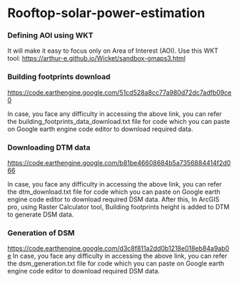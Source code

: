 # Rooftop-solar-power-estimation

### Defining AOI using WKT
It will make it easy to focus only on Area of Interest (AOI). Use this WKT tool: https://arthur-e.github.io/Wicket/sandbox-gmaps3.html

### Building footprints download
https://code.earthengine.google.com/51cd528a8cc77a980d72dc7adfb09ce0

In case, you face any difficulty in accessing the above link, you can refer the building_footprints_data_download.txt file for code which you can paste on Google earth engine code editor to download required data.

### Downloading DTM data
https://code.earthengine.google.com/b81be46608684b5a7356884414f2d066

In case, you face any difficulty in accessing the above link, you can refer the dtm_download.txt file for code which you can paste on Google earth engine code editor to download required DSM data.
After this, In ArcGIS pro, using Raster Calculator tool, Building footprints height is added to DTM to generate DSM data.

### Generation of DSM
https://code.earthengine.google.com/d3c8f811a2dd0b1218e018eb84a9ab0e
In case, you face any difficulty in accessing the above link, you can refer the dsm_generation.txt file for code which you can paste on Google earth engine code editor to download required DSM data.
